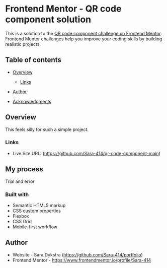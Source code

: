 # Frontend Mentor - QR code component solution

This is a solution to the [QR code component challenge on Frontend Mentor](https://www.frontendmentor.io/challenges/qr-code-component-iux_sIO_H). Frontend Mentor challenges help you improve your coding skills by building realistic projects. 

## Table of contents

- [Overview](#overview)
  - [Links](#links)

- [Author](#author)
- [Acknowledgments](#acknowledgments)


## Overview
This feels silly for such a simple project.


### Links

- Live Site URL: (https://github.com/Sara-414/qr-code-component-main)

## My process
Trial and error

### Built with

- Semantic HTML5 markup
- CSS custom properties
- Flexbox
- CSS Grid
- Mobile-first workflow


## Author

- Website - Sara Dykstra (https://github.com/Sara-414/portfolio)
- Frontend Mentor - https://www.frontendmentor.io/profile/Sara-414



